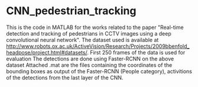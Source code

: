 # CNN_pedestrian_tracking
This is the code in MATLAB for the works related to the paper "Real-time detection and tracking of pedestrians in CCTV images using a deep convolutional neural network". 
The dataset used is available at http://www.robots.ox.ac.uk/ActiveVision/Research/Projects/2009bbenfold_headpose/project.html#datasets/. 
First 250 frames of the data is used for evaluation
The detections are done using Faster-RCNN on the above dataset
Attached .mat are the files containing the coordinates of the bounding boxes as output of the Faster-RCNN (People category), activitions of the detections from the last layer of the CNN.
